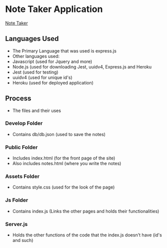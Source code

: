 # Note Taker Application

[Note Taker](https://peaceful-everglades-47355.herokuapp.com/)

## Languages Used

* The Primary Language that was used is express.js
* Other languages used:
* Javascript (used for Jquery and more)
* Node.js (used for downloading Jest, uuidv4, Express.js and Heroku
* Jest (used for testing)
* uuidv4 (used for unique id's)
* Heroku (used for deployed application)

## Process

* The files and their uses

### Develop Folder

* Contains db/db.json (used to save the notes)

### Public Folder

* Includes index.html (for the front page of the site)
* Also includes notes.html (where you write the notes)

### Assets Folder

* Contains style.css (used for the look of the page)

### Js Folder

* Contains index.js (Links the other pages and holds their functionalities)

### Server.js

* Holds the other functions of the code that the index.js doesn't have (id's and such)
